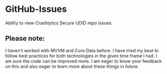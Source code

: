 # GitHub-Issues
Ability to view Crashlytics Secure UDID repo issues.

## Please note:
I haven't worked with MVVM and Core Data before. I have tried my best to follow best practices for both technologies in the given time frame I had. I am sure the code can be improved more. I am eager to know your feedback on this and also eager to learn more about these things in future.
